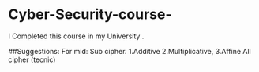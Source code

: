 # Cyber-Security-course-
I Completed this course in my University .

##Suggestions:
For mid:
  Sub cipher.
   1.Additive 
   2.Multiplicative,
   3.Affine
   All cipher (tecnic)

   
